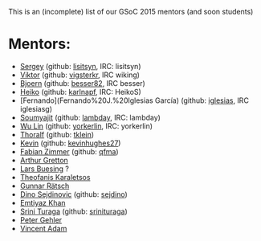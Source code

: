 This is an (incomplete) list of our GSoC 2015 mentors (and soon students)

# Mentors:
 * [Sergey](Sergey%20Lisitsyn) (github: [lisitsyn](https://github.com/lisitsyn), IRC: lisitsyn)
 * [Viktor](Viktor%20Gal) (github: [vigsterkr](https://github.com/vigsterkr), IRC wiking)
 * [Bjoern](Bjoern%20Esser) (github: [besser82](https://github.com/besser82), IRC besser)
 * [Heiko](Heiko%20Strathmann) (github: [karlnapf](https://github.com/karlnapf), IRC: HeikoS)
 * [Fernando](Fernando%20J.%20Iglesias García) (github: [iglesias](https://github.com/iglesias), IRC iglesiasg)
 * [Soumyajit](Soumyajit%20De%20[Rahul]) (github: [lambday](https://github.com/lambday), IRC: lambday)
 * [Wu Lin](Wu-Lin) (github: [yorkerlin](https://github.com/yorkerlin), IRC: yorkerlin)
 * [Thoralf](Thoralf%20Klein) (github: [tklein](https://github.com/tklein23))
 * [Kevin](Kevin%20Hughes) (github: [kevinhughes27](https://github.com/kevinhughes27))
 * [Fabian Zimmer](http://qfma.de/) (github: [qfma](https://github.com/qfma))
 * [Arthur Gretton](http://www.gatsby.ucl.ac.uk/~gretton/)
 * [Lars Buesing](http://www.gatsby.ucl.ac.uk/~lars/) ?
 * [Theofanis Karaletsos](http://cbio.mskcc.org/directory/theofanis-karaletsos/index.html)
 * [Gunnar Rätsch](http://cbio.mskcc.org/research/ratsch-research-group/)
 * [Dino Sejdinovic](http://www.csml.ucl.ac.uk/people/sejdinovic) (github: [sejdino](https://github.com/sejdino))
 * [Emtiyaz Khan](http://www.cs.ubc.ca/~emtiyaz/)
 * [Srini Turaga](http://www.mit.edu/people/sturaga/) (github: [srinituraga](https://github.com/srinituraga))
 * [Peter Gehler](http://ps.is.tuebingen.mpg.de/person/gehler)
 * [Vincent Adam](https://sites.google.com/site/myvincentadam/)